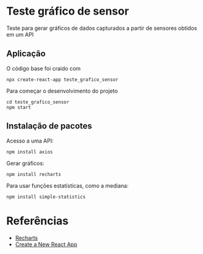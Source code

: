 # Teste gráfico de sensor

Teste para gerar gráficos de dados capturados a partir de sensores obtidos em um API

## Aplicação

O código base foi craido com

```
npx create-react-app teste_grafico_sensor
```

Para começar o desenvolvimento do projeto

```
cd teste_grafico_sensor
npm start
```

## Instalação de pacotes

Acesso a uma API:

```
npm install axios
```

Gerar gráficos:

```
npm install recharts
```

Para usar funções estatísticas, como a mediana:

```
npm install simple-statistics
```

# Referências

- [Recharts](https://recharts.org/en-US)
- [Create a New React App](https://legacy.reactjs.org/docs/create-a-new-react-app.html)
